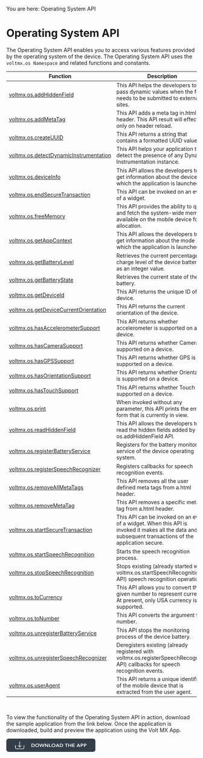                             

You are here: Operating System API

Operating System API
====================

The Operating System API enables you to access various features provided by the operating system of the device. The Operating System API uses the `voltmx.os Namespace` and related functions and constants.

  
| Function | Description |
| --- | --- |
| [voltmx.os.addHiddenField](voltmx.os_functions.md#os.addhi) | This API helps the developers to pass dynamic values when the form needs to be submitted to external sites. |
| [voltmx.os.addMetaTag](voltmx.os_functions.md#voltmx.os.9) | This API adds a meta tag in.html header. This API result will effect only on header reload. |
| [voltmx.os.createUUID](voltmx.os_functions.md#createUUID) | This API returns a string that contains a formatted UUID value. |
| [voltmx.os.detectDynamicInstrumentation](voltmx.os_functions.md#detectDynamicInstrumentation) | This API helps your application to detect the presence of any Dynamic Instrumentation instance. |
| [voltmx.os.deviceInfo](voltmx.os_functions.md#deviceInfo) | This API allows the developers to get information about the device in which the application is launched. |
| [voltmx.os.endSecureTransaction](voltmx.os_functions.md#voltmx.os.8) | This API can be invoked on an event of a widget. |
| [voltmx.os.freeMemory](voltmx.os_functions.md#os.freem) | This API provides the ability to query and fetch the system-wide memory available on the mobile device for allocation. |
| [voltmx.os.getAppContext](voltmx.os_functions.md#voltmx) | This API allows the developers to get information about the mode in which the application is launched. |
| [voltmx.os.getBatteryLevel](voltmx.os_functions.md#getBatteryLevel) | Retrieves the current percentage charge level of the device battery, as an integer value. |
| [voltmx.os.getBatteryState](voltmx.os_functions.md#getBatteryState) | Retrieves the current state of the battery. |
| [voltmx.os.getDeviceId](voltmx.os_functions.md#getDeviceId) | This API returns the unique ID of a device. |
| [voltmx.os.getDeviceCurrentOrientation](voltmx.os_functions.md#voltmx.app) | This API returns the current orientation of the device. |
| [voltmx.os.hasAccelerometerSupport](voltmx.os_functions.md#os.platf10) | This API returns whether accelerometer is supported on a device. |
| [voltmx.os.hasCameraSupport](voltmx.os_functions.md#CameraSupport) | This API returns whether Camera is supported on a device. |
| [voltmx.os.hasGPSSupport](voltmx.os_functions.md#voltmx.os.6) | This API returns whether GPS is supported on a device. |
| [voltmx.os.hasOrientationSupport](voltmx.os_functions.md#voltmx.os.2) | This API returns whether Orientation is supported on a device. |
| [voltmx.os.hasTouchSupport](voltmx.os_functions.md#voltmx.os.4) | This API returns whether Touch is supported on a device. |
| [voltmx.os.print](voltmx.os_functions.md#voltmx.os.print) | When invoked without any parameter, this API prints the entire form that is currently in view. |
| [voltmx.os.readHiddenField](voltmx.os_functions.md#os.readh) | This API allows the developers to read the hidden fields added by the os.addHiddenField API. |
| [voltmx.os.registerBatteryService](voltmx.os_functions.md#registerBatteryService) | Registers for the battery monitoring service of the device operating system. |
| [voltmx.os.registerSpeechRecognizer](voltmx.os_functions.md#regSpeech) | Registers callbacks for speech recognition events. |
| [voltmx.os.removeAllMetaTags](voltmx.os_functions.md#voltmx.os.11) | This API removes all the user defined meta tags from a.html header. |
| [voltmx.os.removeMetaTag](voltmx.os_functions.md#voltmx.os.10) | This API removes a specific meta tag from a.html header. |
| [voltmx.os.startSecureTransaction](voltmx.os_functions.md#voltmx.os.7) | This API can be invoked on an event of a widget. When this API is invoked it makes all the data and subsequent transactions of the application secure. |
| [voltmx.os.startSpeechRecognition](voltmx.os_functions.md#startSpeechRecog) | Starts the speech recognition process. |
| [voltmx.os.stopSpeechRecognition](voltmx.os_functions.md#stopSpeechRecog) | Stops existing (already started with voltmx.os.startSpeechRecognition API) speech recognition operations. |
| [voltmx.os.toCurrency](voltmx.os_functions.md#voltmx.os.5) | This API allows you to convert the given number to represent currency. At present, only USA currency is supported. |
| [voltmx.os.toNumber](voltmx.os_functions.md#os.tonum) | This API converts the argument to a number. |
| [voltmx.os.unregisterBatteryService](voltmx.os_functions.md#unregisterBatteryService) | This API stops the monitoring process of the device battery. |
| [voltmx.os.unregisterSpeechRecognizer](voltmx.os_functions.md#unregSpeech) | Deregisters existing (already registered with voltmx.os.registerSpeechRecognizer API) callbacks for speech recognition events. |
| [voltmx.os.userAgent](voltmx.os_functions.md#os.usera) | This API returns a unique identifier of the mobile device that is extracted from the user agent. |

 

To view the functionality of the Operating System API in action, download the sample application from the link below. Once the application is downloaded, build and preview the application using the Volt MX App.  

[![](resources/images/download_button_08__002__236x35.png)](https://github.com/HCL-TECH-SOFTWARE/volt-mx-samples/tree/main/OperatingSystemAPI)

